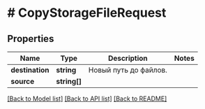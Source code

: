 # # CopyStorageFileRequest

## Properties

Name | Type | Description | Notes
------------ | ------------- | ------------- | -------------
**destination** | **string** | Новый путь до файлов. |
**source** | **string[]** |  |

[[Back to Model list]](../../README.md#models) [[Back to API list]](../../README.md#endpoints) [[Back to README]](../../README.md)
